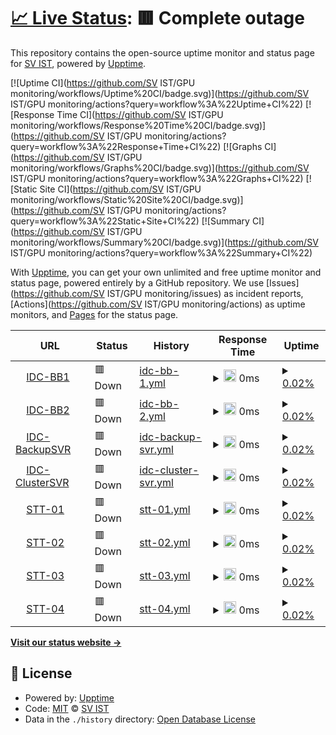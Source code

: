 # [📈 Live Status](https://demo.upptime.js.org): <!--live status--> **🟥 Complete outage**

This repository contains the open-source uptime monitor and status page for [SV IST](https://demo.upptime.js.org), powered by [Upptime](https://github.com/upptime/upptime).

[![Uptime CI](https://github.com/SV IST/GPU monitoring/workflows/Uptime%20CI/badge.svg)](https://github.com/SV IST/GPU monitoring/actions?query=workflow%3A%22Uptime+CI%22)
[![Response Time CI](https://github.com/SV IST/GPU monitoring/workflows/Response%20Time%20CI/badge.svg)](https://github.com/SV IST/GPU monitoring/actions?query=workflow%3A%22Response+Time+CI%22)
[![Graphs CI](https://github.com/SV IST/GPU monitoring/workflows/Graphs%20CI/badge.svg)](https://github.com/SV IST/GPU monitoring/actions?query=workflow%3A%22Graphs+CI%22)
[![Static Site CI](https://github.com/SV IST/GPU monitoring/workflows/Static%20Site%20CI/badge.svg)](https://github.com/SV IST/GPU monitoring/actions?query=workflow%3A%22Static+Site+CI%22)
[![Summary CI](https://github.com/SV IST/GPU monitoring/workflows/Summary%20CI/badge.svg)](https://github.com/SV IST/GPU monitoring/actions?query=workflow%3A%22Summary+CI%22)

With [Upptime](https://upptime.js.org), you can get your own unlimited and free uptime monitor and status page, powered entirely by a GitHub repository. We use [Issues](https://github.com/SV IST/GPU monitoring/issues) as incident reports, [Actions](https://github.com/SV IST/GPU monitoring/actions) as uptime monitors, and [Pages](https://demo.upptime.js.org) for the status page.

<!--start: status pages-->
<!-- This summary is generated by Upptime (https://github.com/upptime/upptime) -->
<!-- Do not edit this manually, your changes will be overwritten -->
<!-- prettier-ignore -->
| URL | Status | History | Response Time | Uptime |
| --- | ------ | ------- | ------------- | ------ |
| <img alt="" src="https://icons.duckduckgo.com/ip3/null.ico" height="13"> [IDC-BB1](10.50.20.105) | 🟥 Down | [idc-bb-1.yml](https://github.com/teamjun/GPUmonitoring/commits/HEAD/history/idc-bb-1.yml) | <details><summary><img alt="Response time graph" src="./graphs/idc-bb-1/response-time-week.png" height="20"> 0ms</summary><br><a href="https://teamjun.github.io/GPU monitoring/history/idc-bb-1"><img alt="Response time 0" src="https://img.shields.io/endpoint?url=https%3A%2F%2Fraw.githubusercontent.com%2Fteamjun%2FGPUmonitoring%2FHEAD%2Fapi%2Fidc-bb-1%2Fresponse-time.json"></a><br><a href="https://teamjun.github.io/GPU monitoring/history/idc-bb-1"><img alt="24-hour response time 0" src="https://img.shields.io/endpoint?url=https%3A%2F%2Fraw.githubusercontent.com%2Fteamjun%2FGPUmonitoring%2FHEAD%2Fapi%2Fidc-bb-1%2Fresponse-time-day.json"></a><br><a href="https://teamjun.github.io/GPU monitoring/history/idc-bb-1"><img alt="7-day response time 0" src="https://img.shields.io/endpoint?url=https%3A%2F%2Fraw.githubusercontent.com%2Fteamjun%2FGPUmonitoring%2FHEAD%2Fapi%2Fidc-bb-1%2Fresponse-time-week.json"></a><br><a href="https://teamjun.github.io/GPU monitoring/history/idc-bb-1"><img alt="30-day response time 0" src="https://img.shields.io/endpoint?url=https%3A%2F%2Fraw.githubusercontent.com%2Fteamjun%2FGPUmonitoring%2FHEAD%2Fapi%2Fidc-bb-1%2Fresponse-time-month.json"></a><br><a href="https://teamjun.github.io/GPU monitoring/history/idc-bb-1"><img alt="1-year response time 0" src="https://img.shields.io/endpoint?url=https%3A%2F%2Fraw.githubusercontent.com%2Fteamjun%2FGPUmonitoring%2FHEAD%2Fapi%2Fidc-bb-1%2Fresponse-time-year.json"></a></details> | <details><summary><a href="https://teamjun.github.io/GPU monitoring/history/idc-bb-1">0.02%</a></summary><a href="https://teamjun.github.io/GPU monitoring/history/idc-bb-1"><img alt="All-time uptime 0.02%" src="https://img.shields.io/endpoint?url=https%3A%2F%2Fraw.githubusercontent.com%2Fteamjun%2FGPUmonitoring%2FHEAD%2Fapi%2Fidc-bb-1%2Fuptime.json"></a><br><a href="https://teamjun.github.io/GPU monitoring/history/idc-bb-1"><img alt="24-hour uptime 0.00%" src="https://img.shields.io/endpoint?url=https%3A%2F%2Fraw.githubusercontent.com%2Fteamjun%2FGPUmonitoring%2FHEAD%2Fapi%2Fidc-bb-1%2Fuptime-day.json"></a><br><a href="https://teamjun.github.io/GPU monitoring/history/idc-bb-1"><img alt="7-day uptime 0.02%" src="https://img.shields.io/endpoint?url=https%3A%2F%2Fraw.githubusercontent.com%2Fteamjun%2FGPUmonitoring%2FHEAD%2Fapi%2Fidc-bb-1%2Fuptime-week.json"></a><br><a href="https://teamjun.github.io/GPU monitoring/history/idc-bb-1"><img alt="30-day uptime 0.02%" src="https://img.shields.io/endpoint?url=https%3A%2F%2Fraw.githubusercontent.com%2Fteamjun%2FGPUmonitoring%2FHEAD%2Fapi%2Fidc-bb-1%2Fuptime-month.json"></a><br><a href="https://teamjun.github.io/GPU monitoring/history/idc-bb-1"><img alt="1-year uptime 0.02%" src="https://img.shields.io/endpoint?url=https%3A%2F%2Fraw.githubusercontent.com%2Fteamjun%2FGPUmonitoring%2FHEAD%2Fapi%2Fidc-bb-1%2Fuptime-year.json"></a></details>
| <img alt="" src="https://icons.duckduckgo.com/ip3/null.ico" height="13"> [IDC-BB2](10.50.20.106) | 🟥 Down | [idc-bb-2.yml](https://github.com/teamjun/GPUmonitoring/commits/HEAD/history/idc-bb-2.yml) | <details><summary><img alt="Response time graph" src="./graphs/idc-bb-2/response-time-week.png" height="20"> 0ms</summary><br><a href="https://teamjun.github.io/GPU monitoring/history/idc-bb-2"><img alt="Response time 0" src="https://img.shields.io/endpoint?url=https%3A%2F%2Fraw.githubusercontent.com%2Fteamjun%2FGPUmonitoring%2FHEAD%2Fapi%2Fidc-bb-2%2Fresponse-time.json"></a><br><a href="https://teamjun.github.io/GPU monitoring/history/idc-bb-2"><img alt="24-hour response time 0" src="https://img.shields.io/endpoint?url=https%3A%2F%2Fraw.githubusercontent.com%2Fteamjun%2FGPUmonitoring%2FHEAD%2Fapi%2Fidc-bb-2%2Fresponse-time-day.json"></a><br><a href="https://teamjun.github.io/GPU monitoring/history/idc-bb-2"><img alt="7-day response time 0" src="https://img.shields.io/endpoint?url=https%3A%2F%2Fraw.githubusercontent.com%2Fteamjun%2FGPUmonitoring%2FHEAD%2Fapi%2Fidc-bb-2%2Fresponse-time-week.json"></a><br><a href="https://teamjun.github.io/GPU monitoring/history/idc-bb-2"><img alt="30-day response time 0" src="https://img.shields.io/endpoint?url=https%3A%2F%2Fraw.githubusercontent.com%2Fteamjun%2FGPUmonitoring%2FHEAD%2Fapi%2Fidc-bb-2%2Fresponse-time-month.json"></a><br><a href="https://teamjun.github.io/GPU monitoring/history/idc-bb-2"><img alt="1-year response time 0" src="https://img.shields.io/endpoint?url=https%3A%2F%2Fraw.githubusercontent.com%2Fteamjun%2FGPUmonitoring%2FHEAD%2Fapi%2Fidc-bb-2%2Fresponse-time-year.json"></a></details> | <details><summary><a href="https://teamjun.github.io/GPU monitoring/history/idc-bb-2">0.02%</a></summary><a href="https://teamjun.github.io/GPU monitoring/history/idc-bb-2"><img alt="All-time uptime 0.02%" src="https://img.shields.io/endpoint?url=https%3A%2F%2Fraw.githubusercontent.com%2Fteamjun%2FGPUmonitoring%2FHEAD%2Fapi%2Fidc-bb-2%2Fuptime.json"></a><br><a href="https://teamjun.github.io/GPU monitoring/history/idc-bb-2"><img alt="24-hour uptime 0.00%" src="https://img.shields.io/endpoint?url=https%3A%2F%2Fraw.githubusercontent.com%2Fteamjun%2FGPUmonitoring%2FHEAD%2Fapi%2Fidc-bb-2%2Fuptime-day.json"></a><br><a href="https://teamjun.github.io/GPU monitoring/history/idc-bb-2"><img alt="7-day uptime 0.02%" src="https://img.shields.io/endpoint?url=https%3A%2F%2Fraw.githubusercontent.com%2Fteamjun%2FGPUmonitoring%2FHEAD%2Fapi%2Fidc-bb-2%2Fuptime-week.json"></a><br><a href="https://teamjun.github.io/GPU monitoring/history/idc-bb-2"><img alt="30-day uptime 0.02%" src="https://img.shields.io/endpoint?url=https%3A%2F%2Fraw.githubusercontent.com%2Fteamjun%2FGPUmonitoring%2FHEAD%2Fapi%2Fidc-bb-2%2Fuptime-month.json"></a><br><a href="https://teamjun.github.io/GPU monitoring/history/idc-bb-2"><img alt="1-year uptime 0.02%" src="https://img.shields.io/endpoint?url=https%3A%2F%2Fraw.githubusercontent.com%2Fteamjun%2FGPUmonitoring%2FHEAD%2Fapi%2Fidc-bb-2%2Fuptime-year.json"></a></details>
| <img alt="" src="https://icons.duckduckgo.com/ip3/null.ico" height="13"> [IDC-BackupSVR](10.50.20.127) | 🟥 Down | [idc-backup-svr.yml](https://github.com/teamjun/GPUmonitoring/commits/HEAD/history/idc-backup-svr.yml) | <details><summary><img alt="Response time graph" src="./graphs/idc-backup-svr/response-time-week.png" height="20"> 0ms</summary><br><a href="https://teamjun.github.io/GPU monitoring/history/idc-backup-svr"><img alt="Response time 0" src="https://img.shields.io/endpoint?url=https%3A%2F%2Fraw.githubusercontent.com%2Fteamjun%2FGPUmonitoring%2FHEAD%2Fapi%2Fidc-backup-svr%2Fresponse-time.json"></a><br><a href="https://teamjun.github.io/GPU monitoring/history/idc-backup-svr"><img alt="24-hour response time 0" src="https://img.shields.io/endpoint?url=https%3A%2F%2Fraw.githubusercontent.com%2Fteamjun%2FGPUmonitoring%2FHEAD%2Fapi%2Fidc-backup-svr%2Fresponse-time-day.json"></a><br><a href="https://teamjun.github.io/GPU monitoring/history/idc-backup-svr"><img alt="7-day response time 0" src="https://img.shields.io/endpoint?url=https%3A%2F%2Fraw.githubusercontent.com%2Fteamjun%2FGPUmonitoring%2FHEAD%2Fapi%2Fidc-backup-svr%2Fresponse-time-week.json"></a><br><a href="https://teamjun.github.io/GPU monitoring/history/idc-backup-svr"><img alt="30-day response time 0" src="https://img.shields.io/endpoint?url=https%3A%2F%2Fraw.githubusercontent.com%2Fteamjun%2FGPUmonitoring%2FHEAD%2Fapi%2Fidc-backup-svr%2Fresponse-time-month.json"></a><br><a href="https://teamjun.github.io/GPU monitoring/history/idc-backup-svr"><img alt="1-year response time 0" src="https://img.shields.io/endpoint?url=https%3A%2F%2Fraw.githubusercontent.com%2Fteamjun%2FGPUmonitoring%2FHEAD%2Fapi%2Fidc-backup-svr%2Fresponse-time-year.json"></a></details> | <details><summary><a href="https://teamjun.github.io/GPU monitoring/history/idc-backup-svr">0.02%</a></summary><a href="https://teamjun.github.io/GPU monitoring/history/idc-backup-svr"><img alt="All-time uptime 0.02%" src="https://img.shields.io/endpoint?url=https%3A%2F%2Fraw.githubusercontent.com%2Fteamjun%2FGPUmonitoring%2FHEAD%2Fapi%2Fidc-backup-svr%2Fuptime.json"></a><br><a href="https://teamjun.github.io/GPU monitoring/history/idc-backup-svr"><img alt="24-hour uptime 0.00%" src="https://img.shields.io/endpoint?url=https%3A%2F%2Fraw.githubusercontent.com%2Fteamjun%2FGPUmonitoring%2FHEAD%2Fapi%2Fidc-backup-svr%2Fuptime-day.json"></a><br><a href="https://teamjun.github.io/GPU monitoring/history/idc-backup-svr"><img alt="7-day uptime 0.02%" src="https://img.shields.io/endpoint?url=https%3A%2F%2Fraw.githubusercontent.com%2Fteamjun%2FGPUmonitoring%2FHEAD%2Fapi%2Fidc-backup-svr%2Fuptime-week.json"></a><br><a href="https://teamjun.github.io/GPU monitoring/history/idc-backup-svr"><img alt="30-day uptime 0.02%" src="https://img.shields.io/endpoint?url=https%3A%2F%2Fraw.githubusercontent.com%2Fteamjun%2FGPUmonitoring%2FHEAD%2Fapi%2Fidc-backup-svr%2Fuptime-month.json"></a><br><a href="https://teamjun.github.io/GPU monitoring/history/idc-backup-svr"><img alt="1-year uptime 0.02%" src="https://img.shields.io/endpoint?url=https%3A%2F%2Fraw.githubusercontent.com%2Fteamjun%2FGPUmonitoring%2FHEAD%2Fapi%2Fidc-backup-svr%2Fuptime-year.json"></a></details>
| <img alt="" src="https://icons.duckduckgo.com/ip3/null.ico" height="13"> [IDC-ClusterSVR](10.50.20.129) | 🟥 Down | [idc-cluster-svr.yml](https://github.com/teamjun/GPUmonitoring/commits/HEAD/history/idc-cluster-svr.yml) | <details><summary><img alt="Response time graph" src="./graphs/idc-cluster-svr/response-time-week.png" height="20"> 0ms</summary><br><a href="https://teamjun.github.io/GPU monitoring/history/idc-cluster-svr"><img alt="Response time 0" src="https://img.shields.io/endpoint?url=https%3A%2F%2Fraw.githubusercontent.com%2Fteamjun%2FGPUmonitoring%2FHEAD%2Fapi%2Fidc-cluster-svr%2Fresponse-time.json"></a><br><a href="https://teamjun.github.io/GPU monitoring/history/idc-cluster-svr"><img alt="24-hour response time 0" src="https://img.shields.io/endpoint?url=https%3A%2F%2Fraw.githubusercontent.com%2Fteamjun%2FGPUmonitoring%2FHEAD%2Fapi%2Fidc-cluster-svr%2Fresponse-time-day.json"></a><br><a href="https://teamjun.github.io/GPU monitoring/history/idc-cluster-svr"><img alt="7-day response time 0" src="https://img.shields.io/endpoint?url=https%3A%2F%2Fraw.githubusercontent.com%2Fteamjun%2FGPUmonitoring%2FHEAD%2Fapi%2Fidc-cluster-svr%2Fresponse-time-week.json"></a><br><a href="https://teamjun.github.io/GPU monitoring/history/idc-cluster-svr"><img alt="30-day response time 0" src="https://img.shields.io/endpoint?url=https%3A%2F%2Fraw.githubusercontent.com%2Fteamjun%2FGPUmonitoring%2FHEAD%2Fapi%2Fidc-cluster-svr%2Fresponse-time-month.json"></a><br><a href="https://teamjun.github.io/GPU monitoring/history/idc-cluster-svr"><img alt="1-year response time 0" src="https://img.shields.io/endpoint?url=https%3A%2F%2Fraw.githubusercontent.com%2Fteamjun%2FGPUmonitoring%2FHEAD%2Fapi%2Fidc-cluster-svr%2Fresponse-time-year.json"></a></details> | <details><summary><a href="https://teamjun.github.io/GPU monitoring/history/idc-cluster-svr">0.02%</a></summary><a href="https://teamjun.github.io/GPU monitoring/history/idc-cluster-svr"><img alt="All-time uptime 0.02%" src="https://img.shields.io/endpoint?url=https%3A%2F%2Fraw.githubusercontent.com%2Fteamjun%2FGPUmonitoring%2FHEAD%2Fapi%2Fidc-cluster-svr%2Fuptime.json"></a><br><a href="https://teamjun.github.io/GPU monitoring/history/idc-cluster-svr"><img alt="24-hour uptime 0.00%" src="https://img.shields.io/endpoint?url=https%3A%2F%2Fraw.githubusercontent.com%2Fteamjun%2FGPUmonitoring%2FHEAD%2Fapi%2Fidc-cluster-svr%2Fuptime-day.json"></a><br><a href="https://teamjun.github.io/GPU monitoring/history/idc-cluster-svr"><img alt="7-day uptime 0.02%" src="https://img.shields.io/endpoint?url=https%3A%2F%2Fraw.githubusercontent.com%2Fteamjun%2FGPUmonitoring%2FHEAD%2Fapi%2Fidc-cluster-svr%2Fuptime-week.json"></a><br><a href="https://teamjun.github.io/GPU monitoring/history/idc-cluster-svr"><img alt="30-day uptime 0.02%" src="https://img.shields.io/endpoint?url=https%3A%2F%2Fraw.githubusercontent.com%2Fteamjun%2FGPUmonitoring%2FHEAD%2Fapi%2Fidc-cluster-svr%2Fuptime-month.json"></a><br><a href="https://teamjun.github.io/GPU monitoring/history/idc-cluster-svr"><img alt="1-year uptime 0.02%" src="https://img.shields.io/endpoint?url=https%3A%2F%2Fraw.githubusercontent.com%2Fteamjun%2FGPUmonitoring%2FHEAD%2Fapi%2Fidc-cluster-svr%2Fuptime-year.json"></a></details>
| <img alt="" src="https://icons.duckduckgo.com/ip3/null.ico" height="13"> [STT-01](10.50.20.70) | 🟥 Down | [stt-01.yml](https://github.com/teamjun/GPUmonitoring/commits/HEAD/history/stt-01.yml) | <details><summary><img alt="Response time graph" src="./graphs/stt-01/response-time-week.png" height="20"> 0ms</summary><br><a href="https://teamjun.github.io/GPU monitoring/history/stt-01"><img alt="Response time 0" src="https://img.shields.io/endpoint?url=https%3A%2F%2Fraw.githubusercontent.com%2Fteamjun%2FGPUmonitoring%2FHEAD%2Fapi%2Fstt-01%2Fresponse-time.json"></a><br><a href="https://teamjun.github.io/GPU monitoring/history/stt-01"><img alt="24-hour response time 0" src="https://img.shields.io/endpoint?url=https%3A%2F%2Fraw.githubusercontent.com%2Fteamjun%2FGPUmonitoring%2FHEAD%2Fapi%2Fstt-01%2Fresponse-time-day.json"></a><br><a href="https://teamjun.github.io/GPU monitoring/history/stt-01"><img alt="7-day response time 0" src="https://img.shields.io/endpoint?url=https%3A%2F%2Fraw.githubusercontent.com%2Fteamjun%2FGPUmonitoring%2FHEAD%2Fapi%2Fstt-01%2Fresponse-time-week.json"></a><br><a href="https://teamjun.github.io/GPU monitoring/history/stt-01"><img alt="30-day response time 0" src="https://img.shields.io/endpoint?url=https%3A%2F%2Fraw.githubusercontent.com%2Fteamjun%2FGPUmonitoring%2FHEAD%2Fapi%2Fstt-01%2Fresponse-time-month.json"></a><br><a href="https://teamjun.github.io/GPU monitoring/history/stt-01"><img alt="1-year response time 0" src="https://img.shields.io/endpoint?url=https%3A%2F%2Fraw.githubusercontent.com%2Fteamjun%2FGPUmonitoring%2FHEAD%2Fapi%2Fstt-01%2Fresponse-time-year.json"></a></details> | <details><summary><a href="https://teamjun.github.io/GPU monitoring/history/stt-01">0.02%</a></summary><a href="https://teamjun.github.io/GPU monitoring/history/stt-01"><img alt="All-time uptime 0.02%" src="https://img.shields.io/endpoint?url=https%3A%2F%2Fraw.githubusercontent.com%2Fteamjun%2FGPUmonitoring%2FHEAD%2Fapi%2Fstt-01%2Fuptime.json"></a><br><a href="https://teamjun.github.io/GPU monitoring/history/stt-01"><img alt="24-hour uptime 0.00%" src="https://img.shields.io/endpoint?url=https%3A%2F%2Fraw.githubusercontent.com%2Fteamjun%2FGPUmonitoring%2FHEAD%2Fapi%2Fstt-01%2Fuptime-day.json"></a><br><a href="https://teamjun.github.io/GPU monitoring/history/stt-01"><img alt="7-day uptime 0.02%" src="https://img.shields.io/endpoint?url=https%3A%2F%2Fraw.githubusercontent.com%2Fteamjun%2FGPUmonitoring%2FHEAD%2Fapi%2Fstt-01%2Fuptime-week.json"></a><br><a href="https://teamjun.github.io/GPU monitoring/history/stt-01"><img alt="30-day uptime 0.02%" src="https://img.shields.io/endpoint?url=https%3A%2F%2Fraw.githubusercontent.com%2Fteamjun%2FGPUmonitoring%2FHEAD%2Fapi%2Fstt-01%2Fuptime-month.json"></a><br><a href="https://teamjun.github.io/GPU monitoring/history/stt-01"><img alt="1-year uptime 0.02%" src="https://img.shields.io/endpoint?url=https%3A%2F%2Fraw.githubusercontent.com%2Fteamjun%2FGPUmonitoring%2FHEAD%2Fapi%2Fstt-01%2Fuptime-year.json"></a></details>
| <img alt="" src="https://icons.duckduckgo.com/ip3/null.ico" height="13"> [STT-02](10.50.20.71) | 🟥 Down | [stt-02.yml](https://github.com/teamjun/GPUmonitoring/commits/HEAD/history/stt-02.yml) | <details><summary><img alt="Response time graph" src="./graphs/stt-02/response-time-week.png" height="20"> 0ms</summary><br><a href="https://teamjun.github.io/GPU monitoring/history/stt-02"><img alt="Response time 0" src="https://img.shields.io/endpoint?url=https%3A%2F%2Fraw.githubusercontent.com%2Fteamjun%2FGPUmonitoring%2FHEAD%2Fapi%2Fstt-02%2Fresponse-time.json"></a><br><a href="https://teamjun.github.io/GPU monitoring/history/stt-02"><img alt="24-hour response time 0" src="https://img.shields.io/endpoint?url=https%3A%2F%2Fraw.githubusercontent.com%2Fteamjun%2FGPUmonitoring%2FHEAD%2Fapi%2Fstt-02%2Fresponse-time-day.json"></a><br><a href="https://teamjun.github.io/GPU monitoring/history/stt-02"><img alt="7-day response time 0" src="https://img.shields.io/endpoint?url=https%3A%2F%2Fraw.githubusercontent.com%2Fteamjun%2FGPUmonitoring%2FHEAD%2Fapi%2Fstt-02%2Fresponse-time-week.json"></a><br><a href="https://teamjun.github.io/GPU monitoring/history/stt-02"><img alt="30-day response time 0" src="https://img.shields.io/endpoint?url=https%3A%2F%2Fraw.githubusercontent.com%2Fteamjun%2FGPUmonitoring%2FHEAD%2Fapi%2Fstt-02%2Fresponse-time-month.json"></a><br><a href="https://teamjun.github.io/GPU monitoring/history/stt-02"><img alt="1-year response time 0" src="https://img.shields.io/endpoint?url=https%3A%2F%2Fraw.githubusercontent.com%2Fteamjun%2FGPUmonitoring%2FHEAD%2Fapi%2Fstt-02%2Fresponse-time-year.json"></a></details> | <details><summary><a href="https://teamjun.github.io/GPU monitoring/history/stt-02">0.02%</a></summary><a href="https://teamjun.github.io/GPU monitoring/history/stt-02"><img alt="All-time uptime 0.02%" src="https://img.shields.io/endpoint?url=https%3A%2F%2Fraw.githubusercontent.com%2Fteamjun%2FGPUmonitoring%2FHEAD%2Fapi%2Fstt-02%2Fuptime.json"></a><br><a href="https://teamjun.github.io/GPU monitoring/history/stt-02"><img alt="24-hour uptime 0.00%" src="https://img.shields.io/endpoint?url=https%3A%2F%2Fraw.githubusercontent.com%2Fteamjun%2FGPUmonitoring%2FHEAD%2Fapi%2Fstt-02%2Fuptime-day.json"></a><br><a href="https://teamjun.github.io/GPU monitoring/history/stt-02"><img alt="7-day uptime 0.02%" src="https://img.shields.io/endpoint?url=https%3A%2F%2Fraw.githubusercontent.com%2Fteamjun%2FGPUmonitoring%2FHEAD%2Fapi%2Fstt-02%2Fuptime-week.json"></a><br><a href="https://teamjun.github.io/GPU monitoring/history/stt-02"><img alt="30-day uptime 0.02%" src="https://img.shields.io/endpoint?url=https%3A%2F%2Fraw.githubusercontent.com%2Fteamjun%2FGPUmonitoring%2FHEAD%2Fapi%2Fstt-02%2Fuptime-month.json"></a><br><a href="https://teamjun.github.io/GPU monitoring/history/stt-02"><img alt="1-year uptime 0.02%" src="https://img.shields.io/endpoint?url=https%3A%2F%2Fraw.githubusercontent.com%2Fteamjun%2FGPUmonitoring%2FHEAD%2Fapi%2Fstt-02%2Fuptime-year.json"></a></details>
| <img alt="" src="https://icons.duckduckgo.com/ip3/null.ico" height="13"> [STT-03](10.50.20.72) | 🟥 Down | [stt-03.yml](https://github.com/teamjun/GPUmonitoring/commits/HEAD/history/stt-03.yml) | <details><summary><img alt="Response time graph" src="./graphs/stt-03/response-time-week.png" height="20"> 0ms</summary><br><a href="https://teamjun.github.io/GPU monitoring/history/stt-03"><img alt="Response time 0" src="https://img.shields.io/endpoint?url=https%3A%2F%2Fraw.githubusercontent.com%2Fteamjun%2FGPUmonitoring%2FHEAD%2Fapi%2Fstt-03%2Fresponse-time.json"></a><br><a href="https://teamjun.github.io/GPU monitoring/history/stt-03"><img alt="24-hour response time 0" src="https://img.shields.io/endpoint?url=https%3A%2F%2Fraw.githubusercontent.com%2Fteamjun%2FGPUmonitoring%2FHEAD%2Fapi%2Fstt-03%2Fresponse-time-day.json"></a><br><a href="https://teamjun.github.io/GPU monitoring/history/stt-03"><img alt="7-day response time 0" src="https://img.shields.io/endpoint?url=https%3A%2F%2Fraw.githubusercontent.com%2Fteamjun%2FGPUmonitoring%2FHEAD%2Fapi%2Fstt-03%2Fresponse-time-week.json"></a><br><a href="https://teamjun.github.io/GPU monitoring/history/stt-03"><img alt="30-day response time 0" src="https://img.shields.io/endpoint?url=https%3A%2F%2Fraw.githubusercontent.com%2Fteamjun%2FGPUmonitoring%2FHEAD%2Fapi%2Fstt-03%2Fresponse-time-month.json"></a><br><a href="https://teamjun.github.io/GPU monitoring/history/stt-03"><img alt="1-year response time 0" src="https://img.shields.io/endpoint?url=https%3A%2F%2Fraw.githubusercontent.com%2Fteamjun%2FGPUmonitoring%2FHEAD%2Fapi%2Fstt-03%2Fresponse-time-year.json"></a></details> | <details><summary><a href="https://teamjun.github.io/GPU monitoring/history/stt-03">0.02%</a></summary><a href="https://teamjun.github.io/GPU monitoring/history/stt-03"><img alt="All-time uptime 0.02%" src="https://img.shields.io/endpoint?url=https%3A%2F%2Fraw.githubusercontent.com%2Fteamjun%2FGPUmonitoring%2FHEAD%2Fapi%2Fstt-03%2Fuptime.json"></a><br><a href="https://teamjun.github.io/GPU monitoring/history/stt-03"><img alt="24-hour uptime 0.00%" src="https://img.shields.io/endpoint?url=https%3A%2F%2Fraw.githubusercontent.com%2Fteamjun%2FGPUmonitoring%2FHEAD%2Fapi%2Fstt-03%2Fuptime-day.json"></a><br><a href="https://teamjun.github.io/GPU monitoring/history/stt-03"><img alt="7-day uptime 0.02%" src="https://img.shields.io/endpoint?url=https%3A%2F%2Fraw.githubusercontent.com%2Fteamjun%2FGPUmonitoring%2FHEAD%2Fapi%2Fstt-03%2Fuptime-week.json"></a><br><a href="https://teamjun.github.io/GPU monitoring/history/stt-03"><img alt="30-day uptime 0.02%" src="https://img.shields.io/endpoint?url=https%3A%2F%2Fraw.githubusercontent.com%2Fteamjun%2FGPUmonitoring%2FHEAD%2Fapi%2Fstt-03%2Fuptime-month.json"></a><br><a href="https://teamjun.github.io/GPU monitoring/history/stt-03"><img alt="1-year uptime 0.02%" src="https://img.shields.io/endpoint?url=https%3A%2F%2Fraw.githubusercontent.com%2Fteamjun%2FGPUmonitoring%2FHEAD%2Fapi%2Fstt-03%2Fuptime-year.json"></a></details>
| <img alt="" src="https://icons.duckduckgo.com/ip3/null.ico" height="13"> [STT-04](10.50.20.73) | 🟥 Down | [stt-04.yml](https://github.com/teamjun/GPUmonitoring/commits/HEAD/history/stt-04.yml) | <details><summary><img alt="Response time graph" src="./graphs/stt-04/response-time-week.png" height="20"> 0ms</summary><br><a href="https://teamjun.github.io/GPU monitoring/history/stt-04"><img alt="Response time 0" src="https://img.shields.io/endpoint?url=https%3A%2F%2Fraw.githubusercontent.com%2Fteamjun%2FGPUmonitoring%2FHEAD%2Fapi%2Fstt-04%2Fresponse-time.json"></a><br><a href="https://teamjun.github.io/GPU monitoring/history/stt-04"><img alt="24-hour response time 0" src="https://img.shields.io/endpoint?url=https%3A%2F%2Fraw.githubusercontent.com%2Fteamjun%2FGPUmonitoring%2FHEAD%2Fapi%2Fstt-04%2Fresponse-time-day.json"></a><br><a href="https://teamjun.github.io/GPU monitoring/history/stt-04"><img alt="7-day response time 0" src="https://img.shields.io/endpoint?url=https%3A%2F%2Fraw.githubusercontent.com%2Fteamjun%2FGPUmonitoring%2FHEAD%2Fapi%2Fstt-04%2Fresponse-time-week.json"></a><br><a href="https://teamjun.github.io/GPU monitoring/history/stt-04"><img alt="30-day response time 0" src="https://img.shields.io/endpoint?url=https%3A%2F%2Fraw.githubusercontent.com%2Fteamjun%2FGPUmonitoring%2FHEAD%2Fapi%2Fstt-04%2Fresponse-time-month.json"></a><br><a href="https://teamjun.github.io/GPU monitoring/history/stt-04"><img alt="1-year response time 0" src="https://img.shields.io/endpoint?url=https%3A%2F%2Fraw.githubusercontent.com%2Fteamjun%2FGPUmonitoring%2FHEAD%2Fapi%2Fstt-04%2Fresponse-time-year.json"></a></details> | <details><summary><a href="https://teamjun.github.io/GPU monitoring/history/stt-04">0.02%</a></summary><a href="https://teamjun.github.io/GPU monitoring/history/stt-04"><img alt="All-time uptime 0.02%" src="https://img.shields.io/endpoint?url=https%3A%2F%2Fraw.githubusercontent.com%2Fteamjun%2FGPUmonitoring%2FHEAD%2Fapi%2Fstt-04%2Fuptime.json"></a><br><a href="https://teamjun.github.io/GPU monitoring/history/stt-04"><img alt="24-hour uptime 0.00%" src="https://img.shields.io/endpoint?url=https%3A%2F%2Fraw.githubusercontent.com%2Fteamjun%2FGPUmonitoring%2FHEAD%2Fapi%2Fstt-04%2Fuptime-day.json"></a><br><a href="https://teamjun.github.io/GPU monitoring/history/stt-04"><img alt="7-day uptime 0.02%" src="https://img.shields.io/endpoint?url=https%3A%2F%2Fraw.githubusercontent.com%2Fteamjun%2FGPUmonitoring%2FHEAD%2Fapi%2Fstt-04%2Fuptime-week.json"></a><br><a href="https://teamjun.github.io/GPU monitoring/history/stt-04"><img alt="30-day uptime 0.02%" src="https://img.shields.io/endpoint?url=https%3A%2F%2Fraw.githubusercontent.com%2Fteamjun%2FGPUmonitoring%2FHEAD%2Fapi%2Fstt-04%2Fuptime-month.json"></a><br><a href="https://teamjun.github.io/GPU monitoring/history/stt-04"><img alt="1-year uptime 0.02%" src="https://img.shields.io/endpoint?url=https%3A%2F%2Fraw.githubusercontent.com%2Fteamjun%2FGPUmonitoring%2FHEAD%2Fapi%2Fstt-04%2Fuptime-year.json"></a></details>

<!--end: status pages-->

[**Visit our status website →**](https://demo.upptime.js.org)

## 📄 License

- Powered by: [Upptime](https://github.com/upptime/upptime)
- Code: [MIT](./LICENSE) © [SV IST](https://demo.upptime.js.org)
- Data in the `./history` directory: [Open Database License](https://opendatacommons.org/licenses/odbl/1-0/)
